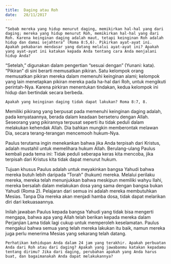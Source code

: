 ```yaml
---
title:  Daging atau Roh
date:   28/11/2017
---
```


`“Sebab mereka yang hidup menurut daging, memikirkan hal-hal yang dari daging; mereka yang hidup menurut Roh, memikirkan hal-hal yang dari Roh. Karena keinginan daging adalah maut, tetapi keinginan Roh adalah hidup dan damai sejahtera” (Roma 8:5,6). Pikirkan ayat-ayat ini. Apakah pekabaran mendasar yang datang melalui ayat-ayat ini? Apakah yang ayat-ayat ini katakan kepada Anda tentang cara Anda menjalani hidup Anda?`

“Setelah,” digunakan dalam pengertian “sesuai dengan” (Yunani: kata). “Pikiran” di sini berarti memusatkan pikiran. Satu kelompok orang memusatkan pikiran mereka dalam memenuhi keinginan alami; kelompok yang lain menetapkan pikiran mereka pada ha-hal dari Roh, untuk mengikuti perintah-Nya. Karena pirkiran menentukan tindakan, kedua kelompok ini hidup dan bertindak secara berbeda.

`Apakah yang keinginan daging tidak dapat lakukan? Roma 8:7, 8.`

Memiliki pikirang yang berpusat pada memenuhi keinginan daging adalah, pada kenyataannya, berada dalam keadaan berseteru dengan Allah. Seseorang yang pikirannya terpusat seperti itu tidak peduli dalam melakukan kehendak Allah. Dia bahkan mungkin memberontak melawan Dia, secara terang-terangan mencemooh hukum-Nya.

Paulus terutama ingin menekankan bahwa jika Anda terpisah dari Kristus, adalah mustahil untuk memelihara hukum Allah. Berulang-ulang Paulus kembali pada tema ini: Tidak peduli seberapa keras kita mencoba, jika terpisah dari Kristus kita tidak dapat menurut hukum.

Tujuan khusus Paulus adalah untuk meyakinkan bangsa Yahudi bahwa mereka butuh lebih daripada “Torah” (hukum) mereka. Melalui perilaku mereka, mereka telah menunjukkan bahwa meskipun memiliki wahyu Ilahi, mereka bersalah dalam melakukan dosa yang sama dengan bangsa bukan Yahudi (Roma 2). Pelajaran dari semua ini adalah mereka membutuhkan Mesias. Tanpa Dia mereka akan menjadi hamba dosa, tidak dapat melarikan diri dari kekuasaannya.

Inilah jawaban Paulus kepada bangsa Yahudi yang tidak bisa mengerti mengapa, bahwa apa yang Allah telah berikan kepada mereka dalam Perjanjian Lama tidak lagi cukup untuk memperoleh keselamatan. Paulus mengakui bahwa semua yang telah mereka lakukan itu baik, namun mereka juga perlu menerima Mesias yang sekarang telah datang.

`Perhatikan kehidupan Anda dalam 24 jam yang terakhir. Apakah perbuatan Anda dari Roh atau dari daging? Apakah yang jawabanmu katakan kepadamu tentang dirimu? Jika dari daging, perubahan apakah yang Anda harus buat, dan bagaimanakah Anda dapat melakukannya?`